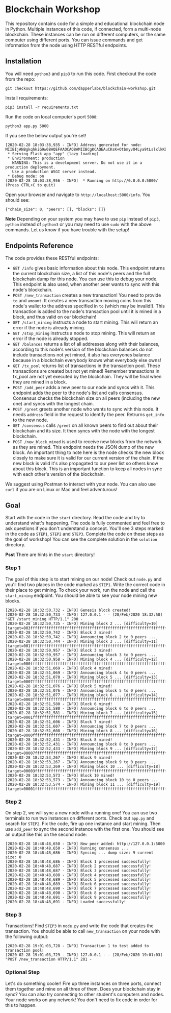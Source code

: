 # Blockchain Workshop
This repository contains code for a simple and educational blockchain node in Python. Multiple instances of this code, if connected, form a multi-node blockchain. These instances can be run on different computers, or the same computer using different ports. You can issue commands and get information from the node using HTTP RESTful endpoints.

## Installation
You will need `python3` and `pip3` to run this code. First checkout the code from the repo:
```
git checkout https://github.com/dapperlabs/blockchain-workshop.git
```
Install requirements:
```
pip3 install -r requirements.txt
```
Run the code on local computer's port `5000`:
```
python3 app.py 5000
```
If you see the below output you're set!
```
[2020-02-28 18:03:38,935 - INFO] Address generated for node: MIIBIjANBgkqhkiG9w0BAQEFAAOCAQ8AMIIBCgKCAQEAuCKsK+OtbmyvO4Lya9tLslxlkKDwwE7SVJHfmWB4EuLIF6pGcbE1R6w1AIckDA9EP6Jjw0YktW4gP2883WEvjWvPBIJW+JhjRLOuuwKla2FkjnbTVDz3q8csGXiHpy7m7xsIdG6eW7OOznENgu0ahDwWDxy5rRm3SfrMOBxFqYG/CAw2YbItOOBpJogkn1PnLm/s2IcO25k2OahRkdeukh1xiHhQEEkN4/SMe6KRFpH5RSth1tv7IAgUxBJ6kFr7FWHeMZXFZntl5ecHmMs2d+SS0oH6DYTn839hMfTTcZ8C0/yxQU3WT8V/l/2eq+Var1JjJcHtH1OqrrYtkpHb0QIDAQAB
 * Serving Flask app "app" (lazy loading)
 * Environment: production
   WARNING: This is a development server. Do not use it in a production deployment.
   Use a production WSGI server instead.
 * Debug mode: on
[2020-02-28 18:03:38,956 - INFO]  * Running on http://0.0.0.0:5000/ (Press CTRL+C to quit)
```
Open your browser and navigate to `http://localhost:5000/info`. You should see:
```
{"chain_size": 0, "peers": [], "blocks": []}
```

**Note** Depending on your system you may have to use `pip` instead of `pip3`, `python` instead of `python3` or you may need to use `sudo` with the above commands. Let us know if you have trouble with the setup!

## Endpoints Reference
The code provides these RESTful endpoints:
* `GET /info` gives basic information about this node. This endpoint returns the current blockchain size, a list of this node's peers and the full blockchain dump for this node. You can use this to debug your node. This endpoint is also used, when another peer wants to sync with this node's blockchain.
* `POST /new_transaction` creates a new transaction! You need to provide `to` and `amount`. It creates a new transaction moving coins from this node's wallet to the address specified in `to` (which may be invalid!). This transaction is added to the node's transaction pool until it is mined in a block, and thus valid on our blockchain!
* `GET /start_mining` instructs a node to start mining. This will return an error if the node is already mining.
* `GET /stop_mining` instructs a node to stop mining. This will return an error if the node is already stopped.
* `GET /balances` returns a list of all addresses along with their balances, according to this node's version of the blockchain balances do not include transactions not yet mined, it also has everyones balance because in a blockchain everybody knows what everybody else owns!
* `GET /tx_pool` returns list of transactions in the transaction pool. These transactions are created but not yet mined! Remember transactions in tx_pool are not yet executed by the blockchain. They will be final when they are mined in a block.
* `POST /add_peer` adds a new peer to our node and syncs with it. This endpoint adds the peer to the node's list and calls consensus. Consensus checks the blockchain size on all peers (including the new one) and syncs with the longest chain.
* `POST /greet` greets another node who wants to sync with this node. It needs `address` field in the request to identify the peer. Retrurns `get_info` to the new node.
* `GET /consensus` calls `/greet` on all known peers to find out about their blockchain and its size. It then syncs with the node with the longest blockchain.
* `POST /new_block_mined` is used to receive new blocks from the network as they are mined. This endpoint needs the JSON dump of the new block. An important thing to note here is the node checks the new block closely to make sure it is valid for our current version of the chain. If the new block is valid it's also propagated to our peer list so others know about this block. This is an important function to keep all nodes in sync with each other's version of the blockchain. 

We suggest using Postman to interact with your node. You can also use `curl` if you are on Linux or Mac and feel adventurous!



## Goal
Start with the code in the `start` directory. Read the code and try to understand what's happening. The code is fully commented and feel free to ask questions if you don't understand a concept. You'll see 3 steps marked in the code as `STEP1`, `STEP2` and `STEP3`. Complete the code on these steps as the goal of workshop! You can see the complete solution in the `solution` directory.

**Psst** There are hints in the `start` directory!

### Step 1
The goal of this step is to start mining on our node! Check out `node.py` and you'll find two places in the code marked as `STEP1`. Write the correct code in their place to get mining. To check your work, run the node and call the `start_mining` endpoint. You should be able to see your node mining new blocks.
```
[2020-02-28 18:32:50,732 - INFO] Genesis block created!
[2020-02-28 18:32:50,733 - INFO] 127.0.0.1 - - [28/Feb/2020 18:32:50] "GET /start_mining HTTP/1.1" 200 -
[2020-02-28 18:32:50,735 - INFO] Mining block 2 ... [difficulty=10] [target=003fffffffffffffffffffffffffffffffffffffffffffffffffffffffffffff]
[2020-02-28 18:32:50,742 - INFO] Block 2 mined!
[2020-02-28 18:32:50,742 - INFO] Announcing block 2 to 0 peers ...
[2020-02-28 18:32:50,744 - INFO] Mining block 3 ... [difficulty=11] [target=001fffffffffffffffffffffffffffffffffffffffffffffffffffffffffffff]
[2020-02-28 18:32:50,957 - INFO] Block 3 mined!
[2020-02-28 18:32:50,957 - INFO] Announcing block 3 to 0 peers ...
[2020-02-28 18:32:50,958 - INFO] Mining block 4 ... [difficulty=12] [target=000fffffffffffffffffffffffffffffffffffffffffffffffffffffffffffff]
[2020-02-28 18:32:51,069 - INFO] Block 4 mined!
[2020-02-28 18:32:51,069 - INFO] Announcing block 4 to 0 peers ...
[2020-02-28 18:32:51,070 - INFO] Mining block 5 ... [difficulty=13] [target=0007ffffffffffffffffffffffffffffffffffffffffffffffffffffffffffff]
[2020-02-28 18:32:51,076 - INFO] Block 5 mined!
[2020-02-28 18:32:51,076 - INFO] Announcing block 5 to 0 peers ...
[2020-02-28 18:32:51,077 - INFO] Mining block 6 ... [difficulty=14] [target=0003ffffffffffffffffffffffffffffffffffffffffffffffffffffffffffff]
[2020-02-28 18:32:51,580 - INFO] Block 6 mined!
[2020-02-28 18:32:51,580 - INFO] Announcing block 6 to 0 peers ...
[2020-02-28 18:32:51,581 - INFO] Mining block 7 ... [difficulty=15] [target=0001ffffffffffffffffffffffffffffffffffffffffffffffffffffffffffff]
[2020-02-28 18:32:51,606 - INFO] Block 7 mined!
[2020-02-28 18:32:51,607 - INFO] Announcing block 7 to 0 peers ...
[2020-02-28 18:32:51,608 - INFO] Mining block 8 ... [difficulty=16] [target=0000ffffffffffffffffffffffffffffffffffffffffffffffffffffffffffff]
[2020-02-28 18:32:52,431 - INFO] Block 8 mined!
[2020-02-28 18:32:52,431 - INFO] Announcing block 8 to 0 peers ...
[2020-02-28 18:32:52,433 - INFO] Mining block 9 ... [difficulty=17] [target=00007fffffffffffffffffffffffffffffffffffffffffffffffffffffffffff]
[2020-02-28 18:32:53,267 - INFO] Block 9 mined!
[2020-02-28 18:32:53,267 - INFO] Announcing block 9 to 0 peers ...
[2020-02-28 18:32:53,269 - INFO] Mining block 10 ... [difficulty=18] [target=00003fffffffffffffffffffffffffffffffffffffffffffffffffffffffffff]
[2020-02-28 18:32:53,573 - INFO] Block 10 mined!
[2020-02-28 18:32:53,573 - INFO] Announcing block 10 to 0 peers ...
[2020-02-28 18:32:53,574 - INFO] Mining block 11 ... [difficulty=19] [target=00001fffffffffffffffffffffffffffffffffffffffffffffffffffffffffff]
```

### Step 2
On step 2, we will sync a new node with a running one! You can use two terminals to run two instances on different ports. Check out `app.py` and search for `STEP2`. Fix the code, fire up one instance and start mining. Then use `add_peer` to sync the second instance with the first one. You should see an output like this on the second node:
```
[2020-02-28 18:48:48,650 - INFO] New peer added: http://127.0.0.1:5000
[2020-02-28 18:48:48,650 - INFO] Running consensus ...
[2020-02-28 18:48:48,686 - INFO] Syncing ... dump size: 9 current size: 0
[2020-02-28 18:48:48,686 - INFO] Block 1 processed successfully!
[2020-02-28 18:48:48,687 - INFO] Block 2 processed successfully!
[2020-02-28 18:48:48,687 - INFO] Block 3 processed successfully!
[2020-02-28 18:48:48,688 - INFO] Block 4 processed successfully!
[2020-02-28 18:48:48,689 - INFO] Block 5 processed successfully!
[2020-02-28 18:48:48,689 - INFO] Block 6 processed successfully!
[2020-02-28 18:48:48,690 - INFO] Block 7 processed successfully!
[2020-02-28 18:48:48,690 - INFO] Block 8 processed successfully!
[2020-02-28 18:48:48,691 - INFO] Block 9 processed successfully!
[2020-02-28 18:48:48,691 - INFO] Loaded successfully!
```

### Step 3
Transactions! Find `STEP3` in `node.py` and write the code that creates the transaction. You should be able to call `new_transaction` on your node with the following output:
```
[2020-02-28 19:01:03,728 - INFO] Transaction 1 to test added to transaction pool!
[2020-02-28 19:01:03,729 - INFO] 127.0.0.1 - - [28/Feb/2020 19:01:03] "POST /new_transaction HTTP/1.1" 201 -
```

### Optional Step
Let's do something cooler! Fire up three instances on three ports, connect them together and mine on all three of them. Does your blockchain stay in sync? You can also try connecting to other student's computers and nodes. Your node works on any network! You don't need to fix code in order for this to happen.
